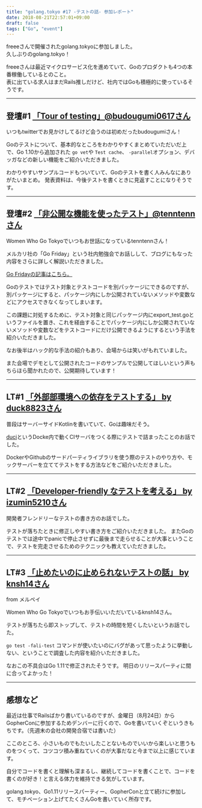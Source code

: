 ```yaml
---
title: "golang.tokyo #17 -テストの話- 参加レポート"
date: 2018-08-21T22:57:01+09:00
draft: false
tags: ["Go", "event"]
---
```

freeeさんで開催されたgolang.tokyoに参加しました。<br>
久しぶりのgolang.tokyo！

freeeさんは最近マイクロサービス化を進めていて、Goのプロダクトも4つの本番稼働しているとのこと。<br>
表に出ている求人はまだRails推しだけど、社内ではGoも積極的に使っているそうです。

***

## 登壇#1 [「Tour of testing」@budougumi0617さん](https://t.co/yaHeB71yRD)

いつもtwitterでお見かけしてるけど会うのは初めだったbudougumiさん！

Goのテストについて、基本的なところをわかりやすくまとめていただいだ上で、Go 1.10から追加された `go vet`や `Test cache`、 `-parallel`オプション、デバッガなどの新しい機能をご紹介いただきました。

わかりやすいサンプルコードもついていて、Goのテストを書く人みんなにありがたいまとめ。
発表資料は、今後テストを書くときに見返すことになりそうです。

***

## 登壇#2 [「非公開な機能を使ったテスト」@tenntennさん](https://speakerdeck.com/budougumi0617/tour-of-testing-in-2018)

Women Who Go Tokyoでいつもお世話になっているtenntennさん！

メルカリ社の「Go Friday」という社内勉強会でお話しして、ブログにもなった内容をさらに詳しく解説いただきました。

[Go Fridayの記事はこちら。](https://tech.mercari.com/entry/2018/08/08/080000)

Goのテストではテスト対象とテストコードを別パッケージにできるのですが、別パッケージにすると、パッケージ内にしか公開されていないメソッドや変数などにアクセスできなくなってしまいます。

この課題に対処するために、テスト対象と同じパッケージ内にexport_test.goというファイルを置き、これを経由することでパッケージ内にしか公開されていないメソッドや変数などをテストコードにだけ公開できるようにするという手法を紹介いただきました。

なお後半はハック的な手法の紹介もあり、会場からは笑いがもれていました。

また会場でデモとして公開されたコードのサンプルで公開してほしいという声もちらほら聞かれたので、公開期待しています！

***

## LT#1 [「外部部環境への依存をテストする」 by duck8823さん](https://www.slideshare.net/ShunsukeMaeda/ss-110757746)

普段はサーバーサイドKotlinを書いていて、Goは趣味だそう。

[duci](https://t.co/Ktxw4TMb9b)というDocke内で動くCIサーバをつくる際にテストで詰まったことのお話でした。

DockerやGithubのサードパーティライブラリを使う際のテストのやり方や、モックサーバーを立ててテストをする方法などをご紹介いただきました。

***

## LT#2 [「Developer-friendly なテストを考える」 by izumin5210さん](https://speakerdeck.com/izumin5210/tips-for-develoepr-friendly-testing-number-golangtokyo)

開発者フレンドリーなテストの書き方のお話でした。

テストが落ちたときに修正しやすい書き方をご紹介いただきました。
またGoのテストでは途中でpanicで停止させずに最後まで走らせることが大事ということで、テストを完走させるためのテクニックも教えていただきました。

***

## LT#3 [「止めたいのに止められないテストの話」 by knsh14さん](https://talks.godoc.org/github.com/knsh14/go-slides/lt-go-test-failfast.slide#1)
from メルペイ

Women Who Go Tokyoでいつもお手伝いいただいているknsh14さん。

テストが落ちたら即ストップして、テストの時間を短くしたいというお話でした。

`go test -fali-test` コマンドが使いたいのにバグがあって思ったように挙動しない、ということで調査した内容を紹介いただきました。

なおこの不具合はGo 1.11で修正されたそうです。
明日のリリースパーティに間に合ってよかった！

***

## 感想など
最近は仕事でRailsばかり書いているのですが、金曜日（8月24日）からGopherConに参加するためデンバーに行くので、Goを書いていくぞというきもちです。（先週末の会社の開発合宿では書いた）

ここのところ、小さいものでもたいしたことないものでいいから楽しいと思うものをつくって、コツコツ積み重ねていくのが大事だなと今まで以上に感じています。

自分でコードを書くと理解も深まるし、継続してコードを書くことで、コードを書くのが好き！と言える体力を維持できる気がしています。


golang.tokyo、Go1.11リリースパーティー、GopherConと立て続けに参加して、モチベーション上げてたくさんGoを書いていく所存です。